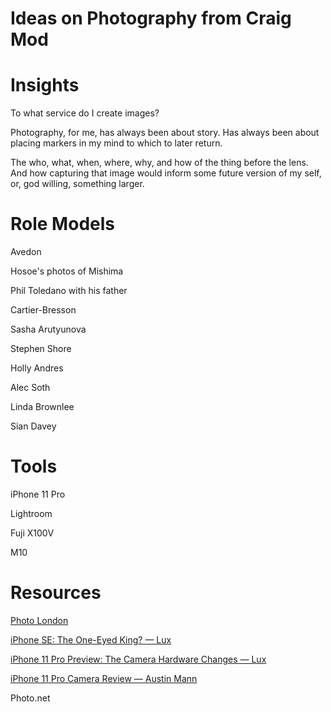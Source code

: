 # Ideas on Photography from Craig Mod

# Insights

To what service do I create images?

Photography, for me, has always been about story. Has always been about placing markers in my mind to which to later return.

The who, what, when, where, why, and how of the thing before the lens. And how capturing that image would inform some future version of my self, or, god willing, something larger.

# Role Models

Avedon

Hosoe's photos of Mishima

Phil Toledano with his father

Cartier-Bresson

Sasha Arutyunova

Stephen Shore

Holly Andres

Alec Soth

Linda Brownlee

Sian Davey

# Tools

iPhone 11 Pro

Lightroom

Fuji X100V

M10

# Resources

[Photo London](https://photolondon.org/video/stephen-shore-in-conversation-with-david-campany/)

[iPhone SE: The One-Eyed King? — Lux](https://lux.camera/iphone-se-the-one-eyed-king/)

[iPhone 11 Pro Preview: The Camera Hardware Changes — Lux](https://lux.camera/iphone-11-pro-preview-the-camera-hardware-changes/)

[iPhone 11 Pro Camera Review — Austin Mann](http://austinmann.com/trek/iphone-11-pro-review-china)

Photo.net

